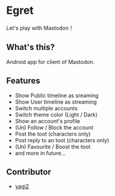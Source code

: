 # Egret
Let's play with Mastodon！

## What's this?
Android app for client of Mastodon.

## Features
- Show Public timeline as sreaming
- Show User timeline as streaming
- Switch multiple accounts
- Switch theme color (Light / Dark)
- Show an account's profile
- (Un) Follow / Block the account
- Post the toot (characters only)
- Post reply to an toot (characters only)
- (Un) Favourite / Boost the toot
- and more in future...

## Contributor
- [yagi2](https://github.com/yagi2)
